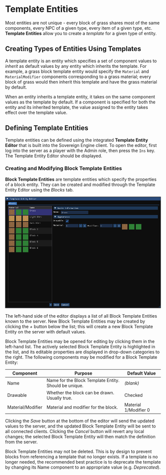 # Template Entities

Most entities are not unique - every block of grass shares most of the same components, every
NPC of a given type, every item of a given type, etc. **Template Entities** allow you to create
a *template* for a given type of entity.

## Creating Types of Entities Using Templates

A template entity is an entity which specifies a set of component values to *inherit* as default
values by any entity which inherits the template. For example, a grass block template entity would
specify the `Material` and `MaterialModifier` components corresponding to a grass material; every
block of grass would then inherit this template and have the grass material by default.

When an entity inherits a template entity, it takes on the same component values as the template
by default. If a component is specified for both the entity and its inherited template, the
value assigned to the entity takes effect over the template value.

## Defining Template Entities

Template entities can be defined using the integrated **Template Entity Editor** that is built
into the Sovereign Engine client. To open the editor, first log into the server as a player with
the Admin role, then press the `Ins` key. The Template Entity Editor should be displayed.

### Creating and Modifying Block Template Entities

**Block Template Entities** are template entities which specify the properties of a block entity.
They can be created and modified through the Template Entity Editor using the *Blocks* tab.

![Block Template Editor](images/block_template_editor.png)

The left-hand side of the editor displays a list of all Block Template Entities known to the server.
New Block Template Entities may be created by clicking the *+* button below the list; this will
create a new Block Template Entity on the server with default values.

Block Template Entities may be opened for editing by clicking them in the left-hand list. The actively
selected Block Template Entity is highlighted in the list, and its editable properties are displayed
in drop-down categories to the right. The following components may be modified for a Block Template
Entity:

| Component         | Purpose                                               | Default Value         |
| ----------------- | ----------------------------------------------------- | --------------------- |
| Name              | Name for the Block Template Entity. Should be unique. | *(blank)*             |
| Drawable          | Whether the block can be drawn. Usually true.         | Checked               |
| Material/Modifier | Material and modifier for the block.                  | Material 1/Modifier 0 |

Clicking the *Save* button at the bottom of the editor will send the updated values to the server, and
the updated Block Template Entity will be sent to all connected clients. Clicking the *Cancel* button
will revert any local changes; the selected Block Template Entity will then match the definition from
the server.

Block Template Entities may not be deleted. This is by design to prevent blocks from referencing a
template that no longer exists. If a template is no longer needed, the recommended best practice is
to deprecate the template by changing its Name component to an appropriate value (e.g. *Deprecated*).
